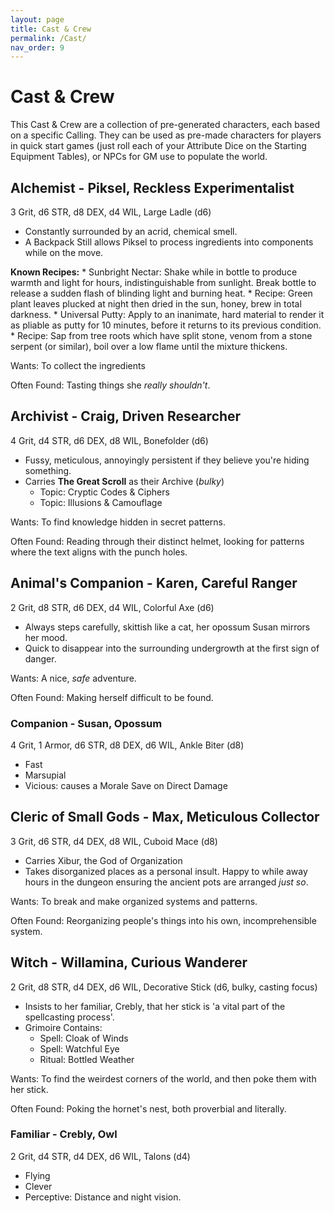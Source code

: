 ```yaml
---
layout: page
title: Cast & Crew
permalink: /Cast/
nav_order: 9
---
```


# Cast & Crew

This Cast & Crew are a collection of pre-generated characters, each based on a specific Calling. They can be used as pre-made characters for players in quick start games (just roll each of your Attribute Dice on the Starting Equipment Tables), or NPCs for GM use to populate the world. 

## Alchemist - Piksel, Reckless Experimentalist

3 Grit, d6 STR, d8 DEX, d4 WIL, Large Ladle (d6)

* Constantly surrounded by an acrid, chemical smell.
* A Backpack Still allows Piksel to process ingredients into components while on the move.

**Known Recipes:**
	* Sunbright Nectar: Shake while in bottle to produce warmth and light for hours, indistinguishable from sunlight. Break bottle to release a sudden flash of blinding light and burning heat.
		* Recipe: Green plant leaves plucked at night then dried in the sun, honey, brew in total darkness.
	* Universal Putty: Apply to an inanimate, hard material to render it as pliable as putty for 10 minutes, before it returns to its previous condition.
		* Recipe: Sap from tree roots which have split stone, venom from a stone serpent (or similar), boil over a low flame until the mixture thickens.

Wants: To collect the ingredients 

Often Found: Tasting things she *really shouldn't*.

## Archivist - Craig, Driven Researcher

4 Grit, d4 STR, d6 DEX, d8 WIL, Bonefolder (d6)

* Fussy, meticulous, annoyingly persistent if they believe you're hiding something.
* Carries **The Great Scroll** as their Archive (*bulky*)
	* Topic: Cryptic Codes & Ciphers
	* Topic: Illusions & Camouflage 

Wants: To find knowledge hidden in secret patterns.

Often Found: Reading through their distinct helmet, looking for patterns where the text aligns with the punch holes.

## Animal's Companion - Karen, Careful Ranger

2 Grit, d8 STR, d6 DEX, d4 WIL, Colorful Axe (d6)

* Always steps carefully, skittish like a cat, her opossum Susan mirrors her mood.
* Quick to disappear into the surrounding undergrowth at the first sign of danger.

Wants: A nice, *safe* adventure.

Often Found: Making herself difficult to be found.

### Companion - Susan, Opossum

4 Grit, 1 Armor, d6 STR, d8 DEX, d6 WIL, Ankle Biter (d8)

* Fast
* Marsupial
* Vicious: causes a Morale Save on Direct Damage


## Cleric of Small Gods - Max, Meticulous Collector

3 Grit, d6 STR, d4 DEX, d8 WIL, Cuboid Mace (d8)
  
* Carries Xibur, the God of Organization
* Takes disorganized places as a personal insult. Happy to while away hours in the dungeon ensuring the ancient pots are arranged *just so*.

Wants: To break and make organized systems and patterns.

Often Found: Reorganizing people's things into his own, incomprehensible system.


## Witch - Willamina, Curious Wanderer

2 Grit, d8 STR, d4 DEX, d6 WIL, Decorative Stick (d6, bulky, casting focus)

* Insists to her familiar, Crebly, that her stick is 'a vital part of the spellcasting process'.
* Grimoire Contains:
	* Spell: Cloak of Winds
	* Spell: Watchful Eye
	* Ritual: Bottled Weather

Wants: To find the weirdest corners of the world, and then poke them with her stick.

Often Found: Poking the hornet's nest, both proverbial and literally.

### Familiar - Crebly, Owl

2 Grit, d4 STR, d4 DEX, d6 WIL, Talons (d4)

* Flying
* Clever
* Perceptive: Distance and night vision.